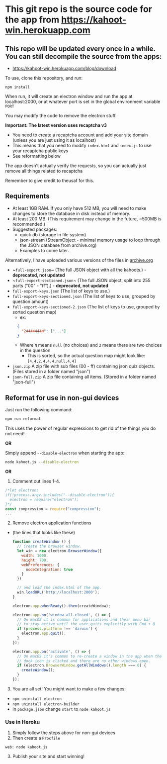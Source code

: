 # This git repo is the source code for the app from https://kahoot-win.herokuapp.com
## This repo will be updated every once in a while. You can still decompile the source from the apps:
- https://kahoot-win.herokuapp.com/blog/download

To use, clone this repository, and run:

`npm install`

When run, it will create an electron window and run the app at localhost:2000, or at whatever port is set in the global environment variable `PORT`

You may modify the code to remove the electron stuff.

**Important: The latest version uses recaptcha v3**
- You need to create a recaptcha account and add your site domain (unless you are just using it as localhost)
- This means that you need to modify `index.html` and `index.js` to use your recaptcha public keys
- See reformatting below

The app doesn't actually verify the requests, so you can actually just remove all things related to recaptcha

Remember to give credit to theusaf for this.

## Requirements
- At least 1GB RAM. If you only have 512 MB, you will need to make changes to store the database in disk instead of memory.
- At least 200 MB. (This requirement may change in the future, ~500MB is recommended.)
- Suggested packages:
  - quick.db (storage in file system)
  - json-stream (StreamObject - minimal memory usage to loop through the JSON database from archive.org)
  - Examples to come later.

Alternatively, I have uploaded various versions of the files in [archive.org](https://archive.org/download/kahoot-win)
- ~`full-export.json`~ (The full JSON object with all the kahoots.) - **deprecated, not updated**
- ~`full-export-sectioned.json`~ (The full JSON object, split into 255 parts ("00" - "ff").) - **deprecated, not updated**
- `full-export-keys.json` (The list of keys to use.)
- `full-export-keys-sectioned.json` (The list of keys to use, grouped by question amount)
- `full-export-keys-sectioned-2.json` (The list of keys to use, grouped by sorted question map)
  - ex:
  ```json
    {
      "24444444N": ["..."]
    }
  ```
  - Where `N` means `null` (no choices) and `2` means there are two choices in the question
    - This is sorted, so the actual question map might look like: `[4,4,2,4,4,4,null,4,4]`
- `json.zip` A zip file with sub files (00 - ff) containing json quiz objects. (Files stored in a folder named "json")
- `json-full.zip` A zip file containing all items. (Stored in a folder named "json-full")

## Reformat for use in non-gui devices
Just run the following command:
```bash
npm run reformat
```
This uses the power of regular expressions to get rid of the things you do not need!

**OR**

Simply append `--disable-electron` when starting the app:
```bash
node kahoot.js --disable-electron
```

**OR**

1. Comment out lines 1-4.
  ```js
  /*let electron;
  if(!process.argv.includes("--disable-electron")){
    electron = require("electron");
  }*/
  const compression = require("compression");
  ...
  ```
2. Remove electron application functions
- (the lines that looks like these)
  ```js
  function createWindow () {
    // Create the browser window.
    let win = new electron.BrowserWindow({
      width: 1000,
      height: 700,
      webPreferences: {
        nodeIntegration: true
      }
    })

    // and load the index.html of the app.
    win.loadURL('http://localhost:2000');
  }

  electron.app.whenReady().then(createWindow);

  electron.app.on('window-all-closed', () => {
    // On macOS it is common for applications and their menu bar
    // to stay active until the user quits explicitly with Cmd + Q
    if (process.platform !== 'darwin') {
      electron.app.quit();
    }
  });

  electron.app.on('activate', () => {
    // On macOS it's common to re-create a window in the app when the
    // dock icon is clicked and there are no other windows open.
    if (electron.BrowserWindow.getAllWindows().length === 0) {
      createWindow();
    }
  });
  ```
3. You are all set! You might want to make a few changes:
  - `npm uninstall electron`
  - `npm uninstall electron-builder`
  - in `package.json` change `start` to `node kahoot.js`

### Use in Heroku
1. Simply follow the steps above for non-gui devices
2. Then create a `Procfile`
```
web: node kahoot.js
```
3. Publish your site and start winning!
